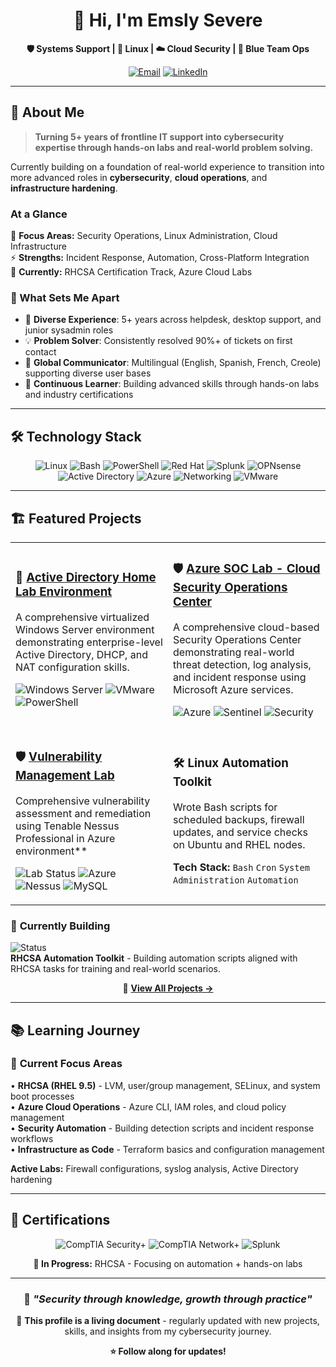 <div align="center">
  
# 👋 Hi, I'm Emsly Severe

<p><strong>🛡️ Systems Support | 🐧 Linux | ☁️ Cloud Security | 🔵 Blue Team Ops</strong></p>

<!-- [![Portfolio](https://img.shields.io/badge/Portfolio-slycyber.com-blue?style=for-the-badge&logo=firefox&logoColor=white)](https://slycyber.com) -->
[![Email](https://img.shields.io/badge/Email-slycyber7@gmail.com-red?style=for-the-badge&logo=gmail&logoColor=white)](mailto:slycyber7@gmail.com)
[![LinkedIn](https://img.shields.io/badge/LinkedIn-Connect-0077B5?style=for-the-badge&logo=linkedin&logoColor=white)](https://www.linkedin.com/in/emsly-s-482794196/)

</div>

---

## 🚀 About Me

> **Turning 5+ years of frontline IT support into cybersecurity expertise through hands-on labs and real-world problem solving.**

Currently building on a foundation of real-world experience to transition into more advanced roles in **cybersecurity**, **cloud operations**, and **infrastructure hardening**.

### At a Glance
🎯 **Focus Areas:** Security Operations, Linux Administration, Cloud Infrastructure  
⚡ **Strengths:** Incident Response, Automation, Cross-Platform Integration  
🔧 **Currently:** RHCSA Certification Track, Azure Cloud Labs  

### 💪 What Sets Me Apart
- 🧰 **Diverse Experience**: 5+ years across helpdesk, desktop support, and junior sysadmin roles
- 💡 **Problem Solver**: Consistently resolved 90%+ of tickets on first contact
- 🤝 **Global Communicator**: Multilingual (English, Spanish, French, Creole) supporting diverse user bases
- 🔄 **Continuous Learner**: Building advanced skills through hands-on labs and industry certifications

---

## 🛠️ Technology Stack

<div align="center">

![Linux](https://img.shields.io/badge/-Linux-FCC624?logo=linux&logoColor=000)
![Bash](https://img.shields.io/badge/-Bash-4EAA25?logo=gnubash&logoColor=fff)
![PowerShell](https://img.shields.io/badge/-PowerShell-5391FE?logo=powershell&logoColor=fff)
![Red Hat](https://img.shields.io/badge/-Red%20Hat-EE0000?logo=redhat&logoColor=fff)
![Splunk](https://img.shields.io/badge/-Splunk-000000?logo=splunk&logoColor=fff)
![OPNsense](https://img.shields.io/badge/-OPNsense-D94F00?logo=opnsense&logoColor=fff)
![Active Directory](https://img.shields.io/badge/-Active%20Directory-003366?logo=microsoft&logoColor=fff)
![Azure](https://img.shields.io/badge/-Azure-0078D4?logo=microsoftazure&logoColor=fff)
![Networking](https://img.shields.io/badge/-Networking-00A8E8?logo=cisco&logoColor=fff)
![VMware](https://img.shields.io/badge/-VMware-607078?logo=vmware&logoColor=fff)

</div>

---

## 🏗️ Featured Projects

<table>
<tr>
<td width="50%">
  
### 🏢 [**Active Directory Home Lab Environment**](https://github.com/SlyCyberLab/Active-Directory-HomeLab)
A comprehensive virtualized Windows Server environment demonstrating enterprise-level Active Directory, DHCP, and NAT configuration skills.

![Windows Server](https://img.shields.io/badge/Windows%20Server-2025-blue)
![VMware](https://img.shields.io/badge/VMware-Workstation-orange)
![PowerShell](https://img.shields.io/badge/PowerShell-Automation-purple)

</td>
<td width="50%">

### 🛡️ [**Azure SOC Lab - Cloud Security Operations Center**](https://github.com/SlyCyberLab/Azure-SOC-Honeypot-Lab)
A comprehensive cloud-based Security Operations Center demonstrating real-world threat detection, log analysis, and incident response using Microsoft Azure services.

![Azure](https://img.shields.io/badge/Microsoft-Azure-0078d4)
![Sentinel](https://img.shields.io/badge/Microsoft-Sentinel-198754)
![Security](https://img.shields.io/badge/Security-SOC-d63384)


</td>
</tr>
<tr>
<td width="50%">

### 🛡️ [**Vulnerability Management Lab**](https://github.com/SlyCyberLab/Vulnerability-Management-Lab)
Comprehensive vulnerability assessment and remediation using Tenable Nessus Professional in Azure environment**

![Lab Status](https://img.shields.io/badge/Lab%20Status-Complete-brightgreen)
![Azure](https://img.shields.io/badge/Azure-Virtual%20Machine-blue)
![Nessus](https://img.shields.io/badge/Nessus-Professional-red)
![MySQL](https://img.shields.io/badge/MySQL-Community%20Server-orange)


</td>
<td width="50%">

### 🛠️ **Linux Automation Toolkit**
Wrote Bash scripts for scheduled backups, firewall updates, and service checks on Ubuntu and RHEL nodes.

**Tech Stack:** `Bash` `Cron` `System Administration` `Automation`

</td>
</tr>
</table>


### 🚧 **Currently Building**
![Status](https://img.shields.io/badge/Status-In%20Progress-yellow)  
**RHCSA Automation Toolkit** - Building automation scripts aligned with RHCSA tasks for training and real-world scenarios.

<div align="center">

📁 **[View All Projects →](https://github.com/SlyCyberLab?tab=repositories)**

</div>

---

## 📚 Learning Journey

### 🎯 **Current Focus Areas**
• **RHCSA (RHEL 9.5)** - LVM, user/group management, SELinux, and system boot processes  
• **Azure Cloud Operations** - Azure CLI, IAM roles, and cloud policy management  
• **Security Automation** - Building detection scripts and incident response workflows  
• **Infrastructure as Code** - Terraform basics and configuration management  

**Active Labs:** Firewall configurations, syslog analysis, Active Directory hardening

---

## 🏅 Certifications

<div align="center">

![CompTIA Security+](https://img.shields.io/badge/-Security%2B-FF0000?style=for-the-badge&logo=comptia&logoColor=white)
![CompTIA Network+](https://img.shields.io/badge/-Network%2B-007ACC?style=for-the-badge&logo=comptia&logoColor=white)
![Splunk](https://img.shields.io/badge/-Splunk%20Core%20Certified-000000?style=for-the-badge&logo=splunk&logoColor=white)

**🎯 In Progress:** RHCSA - Focusing on automation + hands-on labs

</div>

---
<!--
## 📊 GitHub Stats

<div align="center">
  
![GitHub Stats](https://github-readme-stats.vercel.app/api?username=SlyCyberLab&show_icons=true&theme=radical&count_private=true)

![Top Languages](https://github-readme-stats.vercel.app/api/top-langs/?username=SlyCyberLab&layout=compact&theme=radical)

</div>

---

 ## 🌐 Let's Connect!

<div align="center">

| Platform | Link | Purpose |
|----------|------|---------|
| 🌐 **Portfolio** | [slycyber.com](https://slycyber.com) | Projects & Case Studies |
| 📧 **Email** | [slycyber7@gmail.com](mailto:slycyber7@gmail.com) | Professional Inquiries |
| 💼 **LinkedIn** | [linkedin.com/in/slycyber](https://linkedin.com/in/slycyber) | Professional Network |
| 📚 **Lab Repo** | [github.com/SlyCyberLab](https://github.com/SlyCyberLab) | Technical Projects |

</div>
-->

<div align="center">

### 💫 *"Security through knowledge, growth through practice"*

📌 **This profile is a living document** - regularly updated with new projects, skills, and insights from my cybersecurity journey.

**⭐ Follow along for updates!**

</div>
